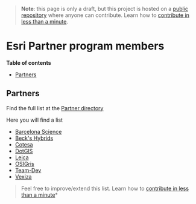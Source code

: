 > **Note**: this page is only a draft, but this project is hosted on a [public repository](https://github.com/hhkaos/awesome-arcgis) where anyone can contribute. Learn how to [contribute in less than a minute](https://github.com/hhkaos/awesome-arcgis/blob/master/CONTRIBUTING.md#contributions).

# Esri Partner program members

<!-- START doctoc generated TOC please keep comment here to allow auto update -->
<!-- DON'T EDIT THIS SECTION, INSTEAD RE-RUN doctoc TO UPDATE -->
**Table of contents**

- [Partners](#partners)

<!-- END doctoc generated TOC please keep comment here to allow auto update -->


## Partners

Find the full list at the [Partner directory](http://partners.esri.com/)

Here you will find a list

* [Barcelona Science](./barcelona-science/README.md)
* [Beck's Hybrids](./becks-hybrids/README.md)
* [Cotesa](./cotesa/README.md)
* [DotGIS](./dotgis/README.md)
* [Leica](./leica/README.md)
* [OSIGris](./osigris/README.md)
* [Team-Dev](./team-dev/README.md)
* [Vexiza](./vexiza/README.md)

> Feel free to improve/extend this list. Learn how to [contribute in less than a minute](https://github.com/hhkaos/awesome-arcgis/blob/master/CONTRIBUTING.md#contributions)*
